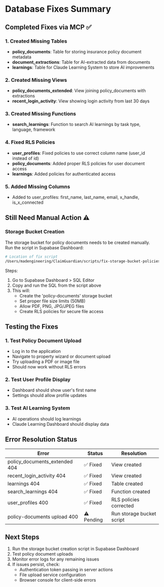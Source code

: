 # Database Fixes Summary

## Completed Fixes via MCP ✅

### 1. Created Missing Tables
- **policy_documents**: Table for storing insurance policy document metadata
- **document_extractions**: Table for AI-extracted data from documents  
- **learnings**: Table for Claude Learning System to store AI improvements

### 2. Created Missing Views
- **policy_documents_extended**: View joining policy_documents with extractions
- **recent_login_activity**: View showing login activity from last 30 days

### 3. Created Missing Functions
- **search_learnings**: Function to search AI learnings by task type, language, framework

### 4. Fixed RLS Policies
- **user_profiles**: Fixed policies to use correct column name (user_id instead of id)
- **policy_documents**: Added proper RLS policies for user document access
- **learnings**: Added policies for authenticated access

### 5. Added Missing Columns
- Added to user_profiles: first_name, last_name, email, x_handle, is_x_connected

## Still Need Manual Action ⚠️

### Storage Bucket Creation
The storage bucket for policy documents needs to be created manually. Run the script in Supabase Dashboard:

```bash
# Location of fix script
/Users/madengineering/ClaimGuardian/scripts/fix-storage-bucket-policies.sql
```

Steps:
1. Go to Supabase Dashboard > SQL Editor
2. Copy and run the SQL from the script above
3. This will:
   - Create the 'policy-documents' storage bucket
   - Set proper file size limits (50MB)
   - Allow PDF, PNG, JPG/JPEG files
   - Create RLS policies for secure file access

## Testing the Fixes

### 1. Test Policy Document Upload
- Log in to the application
- Navigate to property wizard or document upload
- Try uploading a PDF or image file
- Should now work without RLS errors

### 2. Test User Profile Display
- Dashboard should show user's first name
- Settings should allow profile updates

### 3. Test AI Learning System
- AI operations should log learnings
- Claude Learning Dashboard should display data

## Error Resolution Status

| Error | Status | Resolution |
|-------|--------|-----------|
| policy_documents_extended 404 | ✅ Fixed | View created |
| recent_login_activity 404 | ✅ Fixed | View created |
| learnings 404 | ✅ Fixed | Table created |
| search_learnings 404 | ✅ Fixed | Function created |
| user_profiles 400 | ✅ Fixed | RLS policies corrected |
| policy-documents upload 400 | ⚠️ Pending | Run storage bucket script |

## Next Steps

1. Run the storage bucket creation script in Supabase Dashboard
2. Test policy document uploads
3. Monitor error logs for any remaining issues
4. If issues persist, check:
   - Authentication token passing in server actions
   - File upload service configuration
   - Browser console for client-side errors
